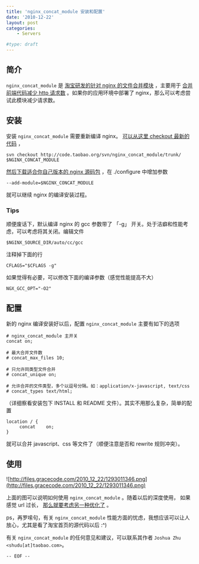 ```yaml
---
title: 'nginx_concat_module 安装和配置'
date: '2010-12-22'
layout: post
categories:
    - Servers

#type: draft
---
```


## 简介

`nginx_concat_module` 是 [淘宝研发的针对 nginx 的文件合并模块](http://code.taobao.org/project/view/59/) ，主要用于 [合并前端代码减少 http 请求数](http://www.dbanotes.net/web-performance.html) 。如果你的应用环境中部署了 nginx，那么可以考虑尝试此模块减少请求数。


## 安装

安装 `nginx_concat_module` 需要重新编译 nginx。 [可以从这里 checkout 最新的代码](http://code.taobao.org/project/view/59/) ，

    svn checkout http://code.taobao.org/svn/nginx_concat_module/trunk/ $NGINX_CONCAT_MODULE

 [然后下载适合你自己版本的 nginx 源码包](http://nginx.org/en/download.html) ，在 ./configure 中增加参数

    --add-module=$NGINX_CONCAT_MODULE

就可以继续 nginx 的编译安装过程。


### Tips

顺便废话下，默认编译 nginx 的 gcc 参数带了 「-g」 开关。处于洁癖和性能考虑，可以考虑将其关闭。编辑文件

    $NGINX_SOURCE_DIR/auto/cc/gcc

注释掉下面的行

    CFLAGS="$CFLAGS -g"

如果觉得有必要，可以修改下面的编译参数（感觉性能提高不大）

    NGX_GCC_OPT="-O2"


## 配置

新的 nginx 编译安装好以后，配置 `nginx_concat_module` 主要有如下的选项

```
# nginx_concat_module 主开关
concat on;

# 最大合并文件数
# concat_max_files 10;

# 只允许同类型文件合并
# concat_unique on;

# 允许合并的文件类型，多个以逗号分隔。如：application/x-javascript, text/css
# concat_types text/html;
```

（详细察看安装包下 INSTALL 和 README 文件）。其实不用那么复杂，简单的配置

```
location / {
     concat    on;
}
```

就可以合并 javascript、css 等文件了（顺便注意是否和 rewrite 规则冲突）。


## 使用

![http://files.gracecode.com/2010_12_22/1293011346.png](http://files.gracecode.com/2010_12_22/1293011346.png)

上面的图可以说明如何使用 `nginx_concat_module` 。随着以后的深度使用， 如果感觉 url 过长， [那么就要考虑另一种优化了](http://blog.csdn.net/aimingoo/archive/2010/12/17/6081964.aspx) 。

ps，再罗嗦句，有关 `nginx_concat_module` 性能方面的忧虑，我想应该可以让人放心，尤其是看了淘宝首页的源代码以后 :^)

有关 `nginx_concat_module` 的任何意见和建议，可以联系其作者 `Joshua Zhu <shudu[at]taobao.com>`。

`-- EOF --`
